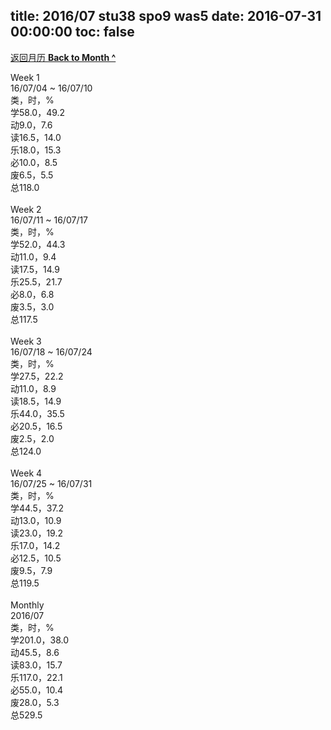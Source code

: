 title: 2016/07 stu38 spo9 was5
date: 2016-07-31 00:00:00
toc: false
---
[返回月历 **Back to Month ^**](/lifelogs/2016/07/index.html)
<br/><div>Week 1</div><div>16/07/04 ~ 16/07/10</div><div>类，时，%</div><div>学58.0，49.2</div><div>动9.0，7.6</div><div>读16.5，14.0</div><div>乐18.0，15.3</div><div>必10.0，8.5</div><div>废6.5，5.5</div><div>总118.0</div><div><br/></div><div>Week 2</div><div>16/07/11 ~ 16/07/17</div><div>类，时，%</div><div>学52.0，44.3</div><div>动11.0，9.4</div><div>读17.5，14.9</div><div>乐25.5，21.7</div><div>必8.0，6.8</div><div>废3.5，3.0</div><div>总117.5</div><div><br/></div><div>Week 3</div><div>16/07/18 ~ 16/07/24</div><div>类，时，%</div><div>学27.5，22.2</div><div>动11.0，8.9</div><div>读18.5，14.9</div><div>乐44.0，35.5</div><div>必20.5，16.5</div><div>废2.5，2.0</div><div>总124.0</div><div><br/></div><div>Week 4</div><div>16/07/25 ~ 16/07/31</div><div>类，时，%</div><div>学44.5，37.2</div><div>动13.0，10.9</div><div>读23.0，19.2</div><div>乐17.0，14.2</div><div>必12.5，10.5</div><div>废9.5，7.9</div><div>总119.5</div><div><br/></div><div>Monthly</div><div>2016/07</div><div>类，时，%</div><div>学201.0，38.0</div><div>动45.5，8.6</div><div>读83.0，15.7</div><div>乐117.0，22.1</div><div>必55.0，10.4</div><div>废28.0，5.3</div><div>总529.5</div>